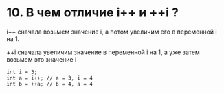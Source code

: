 # 10. В чем отличие i++ и ++i ?

i++ сначала возьмем значение i, а потом увеличим его в переменной i на 1.

++i сначала увеличим значение в переменной i на 1, а уже затем возьмем это значение i

```
int i = 3;
int a = i++; // a = 3, i = 4
int b = ++a; // b = 4, a = 4
```